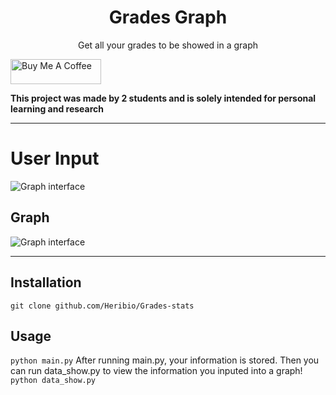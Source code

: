 <p>
    <h1 align="center">Grades Graph</h1>
    <p align="center">Get all your grades to be showed in a graph</p>
</p>

<a href="https://www.buymeacoffee.com/heribio" target="_blank"><img src="https://cdn.buymeacoffee.com/buttons/v2/default-blue.png" alt="Buy Me A Coffee" style="height: 40px !important;width: 145px !important;" ></a>

**This project was made by 2 students and is solely intended for personal learning and research**

---
# User Input
<img src="https://i.imgur.com/JbZIXs2.png" alt="Graph interface">

## Graph
<img src="https://i.imgur.com/RYx2YzD.png" alt="Graph interface">

---
## Installation
```git clone github.com/Heribio/Grades-stats```

## Usage
```python main.py```
After running main.py, your information is stored. Then you can run data_show.py to view the information you inputed into a graph! 
```python data_show.py```
